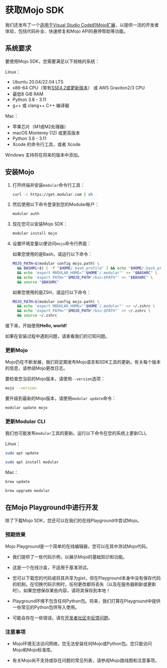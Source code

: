 # 获取Mojo SDK
我们还发布了一个[适用于Visual Studio Code的Mojo扩展](https://marketplace.visualstudio.com/items?itemName=modular-mojotools.vscode-mojo)，以提供一流的开发者体验，包括代码补全、快速修复和Mojo API的悬停帮助等功能。

## 系统要求

要使用Mojo SDK，您需要满足以下规格的系统：

Linux：

- Ubuntu 20.04/22.04 LTS
- x86-64 CPU（带有[SSE4.2或更新版本](https://www.intel.com/content/www/us/en/support/articles/000057621/processors.html)）
  或 AWS Graviton2/3 CPU
- 最低8 GiB RAM
- Python 3.8 - 3.11
- g++ 或 clang++ C++ 编译器

Mac：

- 苹果芯片（M1或M2处理器）
- macOS Monterey (12) 或更高版本
- Python 3.8 - 3.11
- Xcode 的命令行工具，或者 Xcode

Windows 支持将在将来的版本中添加。

## 安装Mojo

1. 打开终端并安装`modular`命令行工具：

    ```sh
    curl -s https://get.modular.com | sh -
    ```

2. 然后使用以下命令登录到您的Modular帐户：

    ```sh
    modular auth
    ```

3. 现在您可以安装Mojo SDK：

    ```sh
    modular install mojo
    ```

4. 设置环境变量以便访问`mojo`命令行界面：

    <Tabs>
      <TabItem value="bash" label="Bash">

      如果您使用的是Bash，请运行以下命令：

      ```sh
      MOJO_PATH=$(modular config mojo.path) \
        && BASHRC=$( [ -f "$HOME/.bash_profile" ] && echo "$HOME/.bash_profile" || echo "$HOME/.bashrc" ) \
        && echo 'export MODULAR_HOME="'$HOME'/.modular"' >> "$BASHRC" \
        && echo 'export PATH="'$MOJO_PATH'/bin:$PATH"' >> "$BASHRC" \
        && source "$BASHRC"
      ```

      </TabItem>
      <TabItem value="zsh" label="ZSH">

      如果您使用的是ZSH，请运行以下命令：

      ```sh
      MOJO_PATH=$(modular config mojo.path) \
        && echo 'export MODULAR_HOME="'$HOME'/.modular"' >> ~/.zshrc \
        && echo 'export PATH="'$MOJO_PATH'/bin:$PATH"' >> ~/.zshrc \
        && source ~/.zshrc
      ```

      </TabItem>
    </Tabs>

接下来，开始使用**Hello, world!**

如果在安装过程中遇到问题，请查看我们的已知问题。

### 更新Mojo

Mojo仍在不断发展，我们将定期发布Mojo语言和SDK工具的更新。有关每个版本的信息，请参阅Mojo更改日志。

要检查您当前的Mojo版本，请使用`--version`选项：

```sh
mojo --version
```

要升级到最新的Mojo版本，请使用`modular update`命令：

```sh
modular update mojo
```

### 更新Modular CLI

我们也可能发布`modular`工具的更新。运行以下命令在您的系统上更新CLI。

Linux：

```sh
sudo apt update
```

```sh
sudo apt install modular
```

Mac：

```sh
brew update
```

```sh
brew upgrade modular
```

## 在Mojo Playground中进行开发

除了下载Mojo SDK，您还可以在我们的在线Playground中尝试Mojo。

### 预期效果

Mojo Playground是一个简单的在线编辑器，您可以在其中测试Mojo代码。

- 我们提供了一些代码示例，以展示Mojo的基础知识和功能。

- 这是一个在线沙盒，不适用于基准测试。

- 您可以下载您的代码或将其共享为gist，但在Playground本身中没有保存代码的机制。在切换代码示例时，任何更改都将丢失（以及在服务器刷新或更新时）。如果您想保存某些内容，请将其保存到本地！

- Playground环境不包含任何Python包。将来，我们打算在Playground中提供一些常见的Python包供导入使用。

- 可能会存在一些错误。请在[开发者社区中反馈问题](https://dev.mojocn.org/)。

### 注意事项

- Mojo环境无法访问网络，您无法安装任何Mojo或Python包。您只能访问Mojo和Mojo标准库。

- 有关Mojo尚不支持或存在问题的常见列表，请参阅Mojo路线图和注意事项。